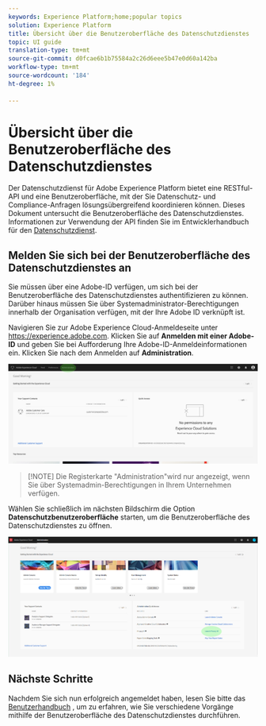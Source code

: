 ```yaml
---
keywords: Experience Platform;home;popular topics
solution: Experience Platform
title: Übersicht über die Benutzeroberfläche des Datenschutzdienstes
topic: UI guide
translation-type: tm+mt
source-git-commit: d0fcae6b1b75584a2c26d6eee5b47e0d60a142ba
workflow-type: tm+mt
source-wordcount: '184'
ht-degree: 1%

---
```



# Übersicht über die Benutzeroberfläche des Datenschutzdienstes

Der Datenschutzdienst für Adobe Experience Platform bietet eine RESTful-API und eine Benutzeroberfläche, mit der Sie Datenschutz- und Compliance-Anfragen lösungsübergreifend koordinieren können. Dieses Dokument untersucht die Benutzeroberfläche des Datenschutzdienstes. Informationen zur Verwendung der API finden Sie im Entwicklerhandbuch für den [Datenschutzdienst](../api/getting-started.md).

## Melden Sie sich bei der Benutzeroberfläche des Datenschutzdienstes an

Sie müssen über eine Adobe-ID verfügen, um sich bei der Benutzeroberfläche des Datenschutzdienstes authentifizieren zu können. Darüber hinaus müssen Sie über Systemadministrator-Berechtigungen innerhalb der Organisation verfügen, mit der Ihre Adobe ID verknüpft ist.

Navigieren Sie zur Adobe Experience Cloud-Anmeldeseite unter https://experience.adobe.com. Klicken Sie auf **Anmelden mit einer Adobe-ID** und geben Sie bei Aufforderung Ihre Adobe-ID-Anmeldeinformationen ein. Klicken Sie nach dem Anmelden auf **Administration**.

![Registerkarte &quot;Administration&quot;](../images/ui-overview/admin-tab.png)

>[!NOTE] Die Registerkarte &quot;Administration&quot;wird nur angezeigt, wenn Sie über Systemadmin-Berechtigungen in Ihrem Unternehmen verfügen.

Wählen Sie schließlich im nächsten Bildschirm die Option **Datenschutzbenutzeroberfläche** starten, um die Benutzeroberfläche des Datenschutzdienstes zu öffnen.

![Administrationsseite](../images/ui-overview/admin-page.png)

## Nächste Schritte

Nachdem Sie sich nun erfolgreich angemeldet haben, lesen Sie bitte das [Benutzerhandbuch](user-guide.md) , um zu erfahren, wie Sie verschiedene Vorgänge mithilfe der Benutzeroberfläche des Datenschutzdienstes durchführen.